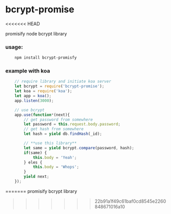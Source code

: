 # bcrypt-promise
<<<<<<< HEAD

promisify node bcrypt library

### usage:

```bash
    npm install bcrypt-promisfy
```

### example with koa
```javascript
    // require library and initiate koa server
    let bcrypt = require('bcrypt-promise');
    let koa = require('koa');
    let app = koa();
    app.listen(3000);

    // use bcrypt
    app.use(function*(next){
        // get password from somewhere
        let password = this.request.body.password;
        // get hash from somewhere
        let hash = yield db.findHash(_id);

        // **use this library**
        let same = yield bcrypt.compare(password, hash);
        if(same) {
            this.body = 'Yeah';
        } eles {
            this.body = 'Whops';
        }
        yield next;
    });
```
=======
promisify bcrypt library
>>>>>>> 22b91a1f49c61baf0cd8545e2260848671016a10
